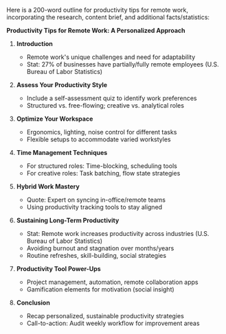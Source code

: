 Here is a 200-word outline for productivity tips for remote work, incorporating the research, content brief, and additional facts/statistics:

**Productivity Tips for Remote Work: A Personalized Approach**

1. **Introduction**
   - Remote work's unique challenges and need for adaptability
   - Stat: 27% of businesses have partially/fully remote employees (U.S. Bureau of Labor Statistics)

2. **Assess Your Productivity Style**
   - Include a self-assessment quiz to identify work preferences 
   - Structured vs. free-flowing; creative vs. analytical roles

3. **Optimize Your Workspace** 
   - Ergonomics, lighting, noise control for different tasks
   - Flexible setups to accommodate varied workstyles 

4. **Time Management Techniques**
   - For structured roles: Time-blocking, scheduling tools  
   - For creative roles: Task batching, flow state strategies

5. **Hybrid Work Mastery**
   - Quote: Expert on syncing in-office/remote teams
   - Using productivity tracking tools to stay aligned 

6. **Sustaining Long-Term Productivity**
   - Stat: Remote work increases productivity across industries (U.S. Bureau of Labor Statistics)
   - Avoiding burnout and stagnation over months/years
   - Routine refreshes, skill-building, social strategies

7. **Productivity Tool Power-Ups**
   - Project management, automation, remote collaboration apps
   - Gamification elements for motivation (social insight)

8. **Conclusion** 
   - Recap personalized, sustainable productivity strategies
   - Call-to-action: Audit weekly workflow for improvement areas